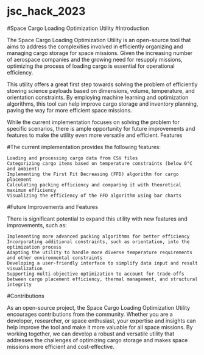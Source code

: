 # jsc_hack_2023

#Space Cargo Loading Optimization Utility
#Introduction

The Space Cargo Loading Optimization Utility is an open-source tool that aims to address the complexities involved in efficiently organizing and managing cargo storage for space missions. Given the increasing number of aerospace companies and the growing need for resupply missions, optimizing the process of loading cargo is essential for operational efficiency.

This utility offers a great first step towards solving the problem of efficiently stowing science payloads based on dimensions, volume, temperature, and orientation constraints. By employing machine learning and optimization algorithms, this tool can help improve cargo storage and inventory planning, paving the way for more efficient space missions.

While the current implementation focuses on solving the problem for specific scenarios, there is ample opportunity for future improvements and features to make the utility even more versatile and efficient.
Features

#The current implementation provides the following features:

    Loading and processing cargo data from CSV files
    Categorizing cargo items based on temperature constraints (below 0°C and ambient)
    Implementing the First Fit Decreasing (FFD) algorithm for cargo placement
    Calculating packing efficiency and comparing it with theoretical maximum efficiency
    Visualizing the efficiency of the FFD algorithm using bar charts

#Future Improvements and Features

There is significant potential to expand this utility with new features and improvements, such as:

    Implementing more advanced packing algorithms for better efficiency
    Incorporating additional constraints, such as orientation, into the optimization process
    Adapting the utility to handle more diverse temperature requirements and other environmental constraints
    Developing a user-friendly interface to simplify data input and result visualization
    Supporting multi-objective optimization to account for trade-offs between cargo placement efficiency, thermal management, and structural integrity

#Contributions

As an open-source project, the Space Cargo Loading Optimization Utility encourages contributions from the community. Whether you are a developer, researcher, or space enthusiast, your expertise and insights can help improve the tool and make it more valuable for all space missions. By working together, we can develop a robust and versatile utility that addresses the challenges of optimizing cargo storage and makes space missions more efficient and cost-effective.
